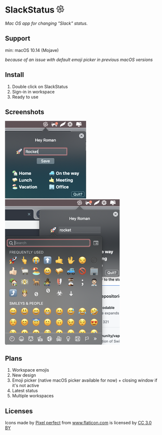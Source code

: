 # SlackStatus <img src="https://github.com/romanfurman6/SlackStatus/blob/master/SlackStatus/Other/Support/Assets.xcassets/slack.imageset/slack_1_32x32.png?raw=true" height="25" width="25"/>

*Mac OS app for changing "Slack" status.*

## Support

min: macOS 10.14 (Mojave)

*because of an issue with default emoji picker in previous macOS versions*

## Install
1) Double click on SlackStatus
2) Sign-in in workspace
3) Ready to use

## Screenshots
<img src="https://github.com/romanfurman6/SlackStatus/blob/master/Screenshots/1.png?raw=true" height="256" width="268"/>
<img src="https://github.com/romanfurman6/SlackStatus/blob/master/Screenshots/2.png?raw=true" height="480" width="379"/>

## Plans
1. Workspace emojis
2. New design
3. Emoji picker (native macOS picker available for now) + closing window if it's not active
4. Latest status
5. Multiple workspaces

## Licenses

<div>Icons made by <a href="https://www.flaticon.com/authors/pixel-perfect" title="Pixel perfect">Pixel perfect</a> from <a href="https://www.flaticon.com/" 			    title="Flaticon">www.flaticon.com</a> is licensed by <a href="http://creativecommons.org/licenses/by/3.0/" 			    title="Creative Commons BY 3.0" target="_blank">CC 3.0 BY</a></div>
